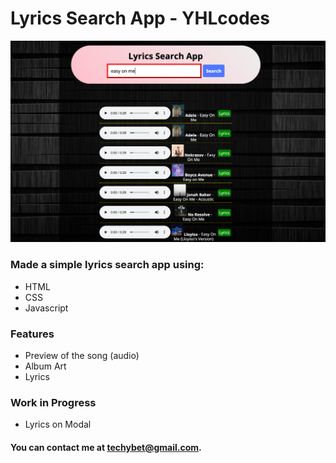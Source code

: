 # Lyrics Search App - YHLcodes

![Screenshot](/docs/easyonme.png)

### Made a simple lyrics search app using:
- HTML
- CSS
- Javascript

### Features
- Preview of the song (audio)
- Album Art
- Lyrics

### Work in Progress
- Lyrics on Modal

#### You can contact me at techybet@gmail.com.